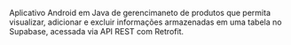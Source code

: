 Aplicativo Android em Java de gerencimaneto de produtos que permita visualizar, adicionar e excluir informações armazenadas em uma tabela no Supabase, acessada via API REST com Retrofit. 
